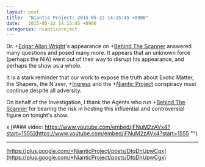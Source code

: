 ```yaml
---
layout: post
title:  "Niantic Project: 2015-05-22 14:15:45 +0900"
date:   2015-05-22 14:15:45 +0900
categories: nianticproject
---
```

Dr. +[Edgar Allan Wright](https://plus.google.com/110289508116377658380 "")'s appearance on +[Behind The Scanner](https://plus.google.com/113020726391023655192 "") answered many questions and posed many more. It appears that an unknown force (perhaps the NIA) went out of their way to disrupt his appearance, and perhaps the show as a whole.

It is a stark reminder that our work to expose the truth about Exotic Matter, the Shapers, the N'zeer, +[Ingress](https://plus.google.com/103320655754019011706 "") and the +[Niantic Project](https://plus.google.com/105211554081025512763 "") conspiracy must continue despite all adversity.

On behalf of the Investigation, I thank the Agents who run +[Behind The Scanner](https://plus.google.com/113020726391023655192 "") for bearing the risk in hosting this influential and controversial figure on tonight's show.

x
[#### video: https://www.youtube.com/embed/jFNuM2zAVx4?start=1555](https://www.youtube.com/embed/jFNuM2zAVx4?start=1555 "")
- - -
[https://plus.google.com/+NianticProject/posts/DtqDhUpwCgx](https://plus.google.com/+NianticProject/posts/DtqDhUpwCgx)
